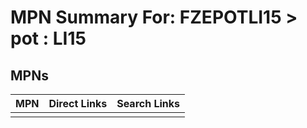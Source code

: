 



# MPN Summary For: FZEPOTLI15 > pot : LI15

## MPNs
  

|MPN|Direct Links|Search Links|
| :--- | :--- | :--- |
||||
